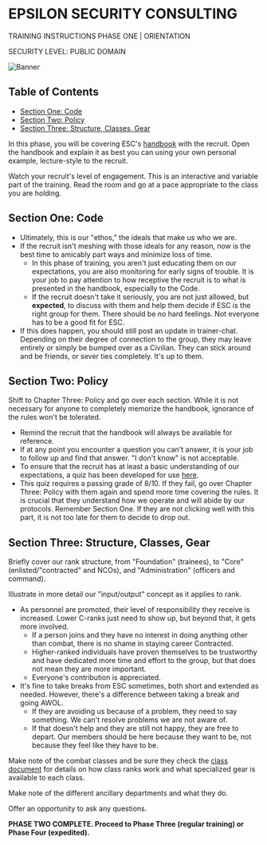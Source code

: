 # EPSILON SECURITY CONSULTING

TRAINING INSTRUCTIONS
PHASE ONE | ORIENTATION

SECURITY LEVEL: PUBLIC DOMAIN

![Banner](https://github.com/ElesCloud/ESCHandbook/blob/main/TYYGtcn.jpg)

## Table of Contents
  - [Section One: Code](#section-one-code)
  - [Section Two: Policy](#section-two-policy)
  - [Section Three: Structure, Classes, Gear](#section-three-structure-classes-gear)

In this phase, you will be covering ESC's [handbook](https://github.com/ElesCloud/ESCDocuments/blob/main/HANDBOOK.md) with the recruit. Open the handbook and explain it as best you can using your own personal example, lecture-style to the recruit. 

Watch your recruit's level of engagement. This is an interactive and variable part of the training. Read the room and go at a pace appropriate to the class you are holding.

## Section One: Code
- Ultimately, this is our "ethos," the ideals that make us who we are.
- If the recruit isn't meshing with those ideals for any reason, now is the best time to amicably part ways and minimize loss of time. 
  - In this phase of training, you aren't just educating them on our expectations, you are also monitoring for early signs of trouble. It is your job to pay attention to how receptive the recruit is to what is presented in the handbook, especially to the Code.
  - If the recruit doesn't take it seriously, you are not just allowed, but **expected**, to discuss with them and help them decide if ESC is the right group for them. There should be no hard feelings. Not everyone has to be a good fit for ESC.
- If this does happen, you should still post an update in trainer-chat. Depending on their degree of connection to the group, they may leave entirely or simply be bumped over as a Civilian. They can stick around and be friends, or sever ties completely. It's up to them.

## Section Two: Policy

Shift to Chapter Three: Policy and go over each section. While it is not necessary for anyone to completely memorize the handbook, ignorance of the rules won't be tolerated.

- Remind the recruit that the handbook will always be available for reference.
- If at any point you encounter a question you can't answer, it is your job to follow up and find that answer. "I don't know" is not acceptable.
- To ensure that the recruit has at least a basic understanding of our expectations, a quiz has been developed for use [here](https://forms.gle/wQFGguMS71cZVAGk8). 
-  This quiz requires a passing grade of 8/10. If they fail, go over Chapter Three: Policy with them again and spend more time covering the rules. It is crucial that they understand how we operate and will abide by our protocols. Remember Section One. If they are not clicking well with this part, it is not too late for them to decide to drop out.


## Section Three: Structure, Classes, Gear

Briefly cover our rank structure, from "Foundation" (trainees), to "Core" (enlisted/"contracted" and NCOs), and "Administration" (officers and command).

Illustrate in more detail our "input/output" concept as it applies to rank.
  - As personnel are promoted, their level of responsibility they receive is increased. Lower C-ranks just need to show up, but beyond that, it gets more involved.
    - If a person joins and they have no interest in doing anything other than combat, there is no shame in staying career Contracted.
    - Higher-ranked individuals have proven themselves to be trustworthy and have dedicated more time and effort to the group, but that does not mean they are more important.
    - Everyone's contribution is appreciated.
  - It's fine to take breaks from ESC sometimes, both short and extended as needed. However, there's a difference between taking a break and going AWOL.
    - If they are avoiding us because of a problem, they need to say something. We can't resolve problems we are not aware of.
    - If that doesn't help and they are still not happy, they are free to depart. Our members should be here because they want to be, not because they feel like they have to be.

Make note of the combat classes and be sure they check the [class document](https://github.com/ElesCloud/ESCDocuments/blob/main/CLASSES.md) for details on how class ranks work and what specialized gear is available to each class.

Make note of the different ancillary departments and what they do.

Offer an opportunity to ask any questions.

**PHASE TWO COMPLETE. Proceed to Phase Three (regular training) or Phase Four (expedited).**
